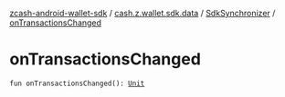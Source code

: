 [zcash-android-wallet-sdk](../../index.md) / [cash.z.wallet.sdk.data](../index.md) / [SdkSynchronizer](index.md) / [onTransactionsChanged](./on-transactions-changed.md)

# onTransactionsChanged

`fun onTransactionsChanged(): `[`Unit`](https://kotlinlang.org/api/latest/jvm/stdlib/kotlin/-unit/index.html)